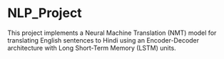 # NLP_Project

This project implements a Neural Machine Translation (NMT) model for translating English sentences to Hindi using an Encoder-Decoder architecture with Long Short-Term Memory (LSTM) units.
